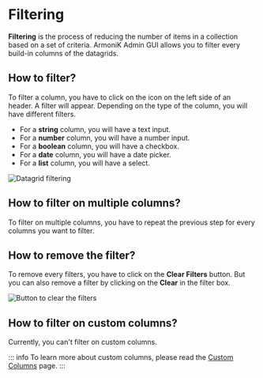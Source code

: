 # Filtering

**Filtering** is the process of reducing the number of items in a collection based on a set of criteria. ArmoniK Admin GUI allows you to filter every build-in columns of the datagrids.

## How to filter?

To filter a column, you have to click on the icon on the left side of an header. A filter will appear. Depending on the type of the column, you will have different filters.

- For a **string** column, you will have a text input.
- For a **number** column, you will have a number input.
- For a **boolean** column, you will have a checkbox.
- For a **date** column, you will have a date picker.
- For a **list** column, you will have a select.

![Datagrid filtering](./assets/filtering.gif)

## How to filter on multiple columns?

To filter on multiple columns, you have to repeat the previous step for every columns you want to filter.

## How to remove the filter?

To remove every filters, you have to click on the **Clear Filters** button. But you can also remove a filter by clicking on the **Clear** in the filter box.

![Button to clear the filters](./assets/clear-filters.png)

## How to filter on custom columns?

Currently, you can't filter on custom columns.

::: info
To learn more about custom columns, please read the [Custom Columns](./datagrid-custom-columns.md) page.
:::

